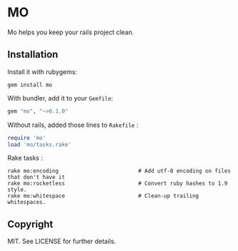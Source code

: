 MO
==

Mo helps you keep your rails project clean.

Installation
------------

Install it with rubygems:

    gem install mo

With bundler, add it to your `Gemfile`:

``` ruby
gem "mo", "~>0.1.0"
```

Without rails, added those lines to `Rakefile` :

``` ruby
require 'mo'
load 'mo/tasks.rake'
```

Rake tasks :

    rake mo:encoding                         # Add utf-8 encoding on files that don't have it
    rake mo:rocketless                       # Convert ruby hashes to 1.9 style.
    rake mo:whitespace                       # Clean-up trailing whitespaces.


Copyright
---------

MIT. See LICENSE for further details.
